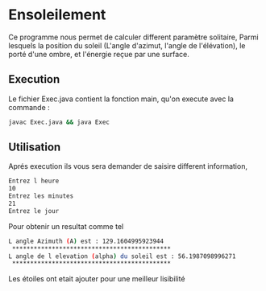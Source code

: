# Ensoleilement

Ce programme nous permet de calculer different paramètre solitaire,
Parmi lesquels la position du soleil (L'angle d'azimut, l'angle de l'élévation), le porté d'une ombre, et l'énergie reçue par une surface.


## Execution

Le fichier Exec.java contient la fonction main, qu'on execute avec la commande :
```bash
javac Exec.java && java Exec
```
## Utilisation

Aprés execution ils vous sera demander de saisire different information, 
```bash
Entrez l heure
10
Entrez les minutes
21
Entrez le jour
```
Pour obtenir un resultat comme tel
```bash
L angle Azimuth (A) est : 129.1604995923944
 ********************************************
L angle de l elevation (alpha) du soleil est : 56.1987098996271
 ********************************************
 ```
 Les étoiles ont etait ajouter pour une meilleur lisibilité
